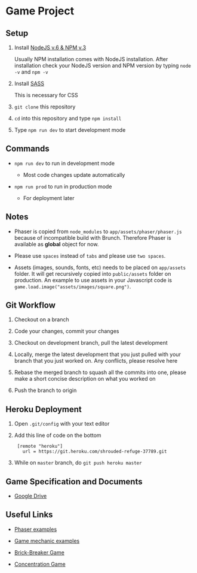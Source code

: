 # Game Project

## Setup

1. Install [NodeJS v.6 & NPM v.3](https://nodejs.org/en/)

   Usually NPM installation comes with NodeJS installation. After installation check your NodeJS version and NPM version by typing `node -v` and `npm -v`

3. Install [SASS](http://sass-lang.com/)

   This is necessary for CSS

4. `git clone` this repository 

5. `cd` into this repository and type `npm install`

6. Type `npm run dev` to start development mode

## Commands

* `npm run dev` to run in development mode

  * Most code changes update automatically

* `npm run prod` to run in production mode

  * For deployment later

## Notes

* Phaser is copied from `node_modules` to `app/assets/phaser/phaser.js` because of incompatible build with Brunch. Therefore Phaser is available as __global__ object for now.

* Please use `spaces` instead of `tabs` and please use `two spaces`.

* Assets (images, sounds, fonts, etc) needs to be placed on `app/assets` folder. It will get recursively copied into `public/assets` folder on production. An example to use assets in your Javascript code is `game.load.image("assets/images/square.png")`.

## Git Workflow

1. Checkout on a branch

2. Code your changes, commit your changes

3. Checkout on development branch, pull the latest development

4. Locally, merge the latest development that you just pulled with your branch that you just worked on. Any conflicts, please resolve here

5. Rebase the merged branch to squash all the commits into one, please make a short concise description on what you worked on

5. Push the branch to origin

## Heroku Deployment

1. Open `.git/config` with your text editor

2. Add this line of code on the bottom

   ```
    [remote "heroku"]
      url = https://git.heroku.com/shrouded-refuge-37789.git
   ```
3. While on `master` branch, do `git push heroku master`

## Game Specification and Documents

* [Google Drive](https://drive.google.com/open?id=0B24JiL-7j6eeLXZHMmRWWVNKczg)

## Useful Links

* [Phaser examples](http://phaser.io/examples)

* [Game mechanic examples](http://gamemechanicexplorer.com/)

* [Brick-Breaker Game](https://github.com/christiansakai/brick_breaker)

* [Concentration Game](https://github.com/christiansakai/concentration)


